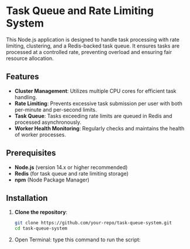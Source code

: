 # Task Queue and Rate Limiting System

This Node.js application is designed to handle task processing with rate limiting, clustering, and a Redis-backed task queue. It ensures tasks are processed at a controlled rate, preventing overload and ensuring fair resource allocation.

## Features
- **Cluster Management**: Utilizes multiple CPU cores for efficient task handling.
- **Rate Limiting**: Prevents excessive task submission per user with both per-minute and per-second limits.
- **Task Queue**: Tasks exceeding rate limits are queued in Redis and processed asynchronously.
- **Worker Health Monitoring**: Regularly checks and maintains the health of worker processes.

## Prerequisites

- **Node.js** (version 14.x or higher recommended)
- **Redis** (for task queue and rate limiting storage)
- **npm** (Node Package Manager)

## Installation

1. **Clone the repository**:
   ```bash
   git clone https://github.com/your-repo/task-queue-system.git
   cd task-queue-system
2. Open Terminal:
  type this command to run the script:
  ```bash   node server.js 

